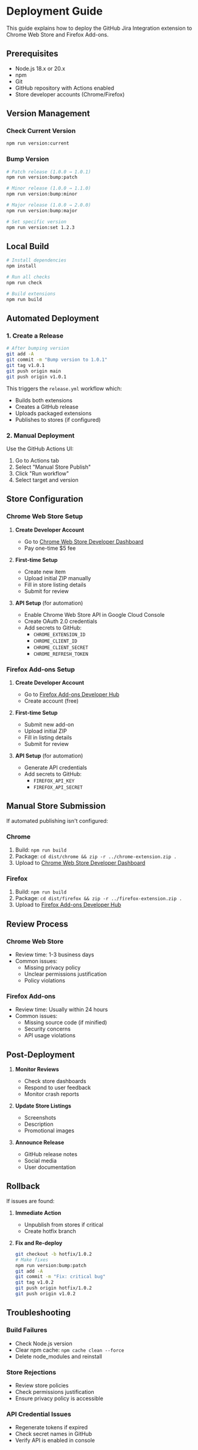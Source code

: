 # Deployment Guide

This guide explains how to deploy the GitHub Jira Integration extension to Chrome Web Store and Firefox Add-ons.

## Prerequisites

- Node.js 18.x or 20.x
- npm
- Git
- GitHub repository with Actions enabled
- Store developer accounts (Chrome/Firefox)

## Version Management

### Check Current Version
```bash
npm run version:current
```

### Bump Version
```bash
# Patch release (1.0.0 → 1.0.1)
npm run version:bump:patch

# Minor release (1.0.0 → 1.1.0)
npm run version:bump:minor

# Major release (1.0.0 → 2.0.0)
npm run version:bump:major

# Set specific version
npm run version:set 1.2.3
```

## Local Build

```bash
# Install dependencies
npm install

# Run all checks
npm run check

# Build extensions
npm run build
```

## Automated Deployment

### 1. Create a Release

```bash
# After bumping version
git add -A
git commit -m "Bump version to 1.0.1"
git tag v1.0.1
git push origin main
git push origin v1.0.1
```

This triggers the `release.yml` workflow which:
- Builds both extensions
- Creates a GitHub release
- Uploads packaged extensions
- Publishes to stores (if configured)

### 2. Manual Deployment

Use the GitHub Actions UI:
1. Go to Actions tab
2. Select "Manual Store Publish"
3. Click "Run workflow"
4. Select target and version

## Store Configuration

### Chrome Web Store Setup

1. **Create Developer Account**
   - Go to [Chrome Web Store Developer Dashboard](https://chrome.google.com/webstore/developer/dashboard)
   - Pay one-time $5 fee

2. **First-time Setup**
   - Create new item
   - Upload initial ZIP manually
   - Fill in store listing details
   - Submit for review

3. **API Setup** (for automation)
   - Enable Chrome Web Store API in Google Cloud Console
   - Create OAuth 2.0 credentials
   - Add secrets to GitHub:
     - `CHROME_EXTENSION_ID`
     - `CHROME_CLIENT_ID`
     - `CHROME_CLIENT_SECRET`
     - `CHROME_REFRESH_TOKEN`

### Firefox Add-ons Setup

1. **Create Developer Account**
   - Go to [Firefox Add-ons Developer Hub](https://addons.mozilla.org/developers/)
   - Create account (free)

2. **First-time Setup**
   - Submit new add-on
   - Upload initial ZIP
   - Fill in listing details
   - Submit for review

3. **API Setup** (for automation)
   - Generate API credentials
   - Add secrets to GitHub:
     - `FIREFOX_API_KEY`
     - `FIREFOX_API_SECRET`

## Manual Store Submission

If automated publishing isn't configured:

### Chrome
1. Build: `npm run build`
2. Package: `cd dist/chrome && zip -r ../chrome-extension.zip .`
3. Upload to [Chrome Web Store Developer Dashboard](https://chrome.google.com/webstore/developer/dashboard)

### Firefox
1. Build: `npm run build`
2. Package: `cd dist/firefox && zip -r ../firefox-extension.zip .`
3. Upload to [Firefox Add-ons Developer Hub](https://addons.mozilla.org/developers/)

## Review Process

### Chrome Web Store
- Review time: 1-3 business days
- Common issues:
  - Missing privacy policy
  - Unclear permissions justification
  - Policy violations

### Firefox Add-ons
- Review time: Usually within 24 hours
- Common issues:
  - Missing source code (if minified)
  - Security concerns
  - API usage violations

## Post-Deployment

1. **Monitor Reviews**
   - Check store dashboards
   - Respond to user feedback
   - Monitor crash reports

2. **Update Store Listings**
   - Screenshots
   - Description
   - Promotional images

3. **Announce Release**
   - GitHub release notes
   - Social media
   - User documentation

## Rollback

If issues are found:

1. **Immediate Action**
   - Unpublish from stores if critical
   - Create hotfix branch

2. **Fix and Re-deploy**
   ```bash
   git checkout -b hotfix/1.0.2
   # Make fixes
   npm run version:bump:patch
   git add -A
   git commit -m "Fix: critical bug"
   git tag v1.0.2
   git push origin hotfix/1.0.2
   git push origin v1.0.2
   ```

## Troubleshooting

### Build Failures
- Check Node.js version
- Clear npm cache: `npm cache clean --force`
- Delete node_modules and reinstall

### Store Rejections
- Review store policies
- Check permissions justification
- Ensure privacy policy is accessible

### API Credential Issues
- Regenerate tokens if expired
- Check secret names in GitHub
- Verify API is enabled in console